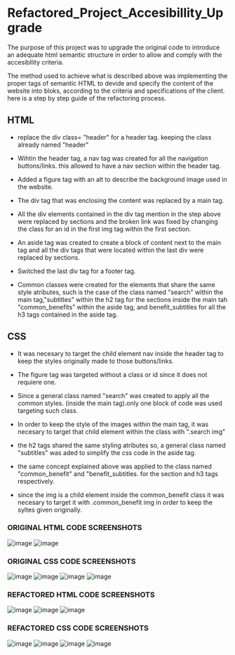 # Refactored_Project_Accesibillity_Upgrade
The purpose of this project was to upgrade the original code to introduce an adequate html semantic structure in order to allow and comply with the accesibllity criteria. 

The method used to achieve what is described above was implementing the proper tags of semantic HTML to devide and specify the content of the website into bloks, according to the criteria and specifications of the client. here is a step by step guide of the refactoring process.

## HTML

* replace the div class= "header" for a header tag. keeping the class already named "header"

* Wihtin the header tag, a nav tag was created for all the navigation buttons/links. this allowed to have a nav section within the header tag.

* Added a figure tag with an alt to describe the background image used in the website.

* The div tag that was enclosing the content was replaced by a main tag.

* All the div elements contained in the div tag mention in the step above were replaced by sections and the broken link was fixed by changing the class for an id in the first img tag within the first section.

* An aside tag was created to create a block of content next to the main tag and all the div tags that were located within the last div were replaced by sections.

* Switched the last div tag for a footer tag.

* Common classes were created for the elements that share the same style atributes, such is the case of the class named "search" within the main tag,"subtitles" within the h2 tag for the sections inside the main tah "common_benefits" within the aside tag, and benefit_subtitles for all the h3 tags contained in the aside tag.

## CSS 

* It was necesary to target the child element nav inside the header tag to keep the styles originally made to those buttons/links.

* The figure tag was targeted without a class or id since it does not requiere one.

* Since a general class named "search" was created to apply all the common styles. (inside the main tag).only one block of code was used targeting such class.

* In order to keep the style of the images within the main tag, it was necesary to target that child element within the class with ".search img"

* the h2 tags shared the same styling atributes so, a general class named "subtitles" was aded to simplify the css code in the aside tag. 

* the same concept explained above was applied to the class named "common_benefit" and "benefit_subtitles. for the section and h3 tags respectively.

* since the img is a child element inside the common_benefit class it was necesary to target it with .common_benefit img in order to keep the syltes given originally.

### ORIGINAL HTML CODE SCREENSHOTS

![image](https://user-images.githubusercontent.com/69653106/95647879-de37e580-0a87-11eb-84dd-66b9cbc5dde9.png)
![image](https://user-images.githubusercontent.com/69653106/95647911-3242ca00-0a88-11eb-949e-e67bfded79d5.png)

### ORIGINAL CSS CODE SCREENSHOTS

![image](https://user-images.githubusercontent.com/69653106/95647952-8057cd80-0a88-11eb-87a8-0fa744cf46a8.png)
![image](https://user-images.githubusercontent.com/69653106/95647973-a9785e00-0a88-11eb-8c46-9b7cba058f1d.png)
![image](https://user-images.githubusercontent.com/69653106/95647994-d75da280-0a88-11eb-82d9-5c028284bf3b.png)
![image](https://user-images.githubusercontent.com/69653106/95648025-0247f680-0a89-11eb-8886-34c312da0e6b.png)

### REFACTORED HTML CODE SCREENSHOTS

![image](https://user-images.githubusercontent.com/69653106/95648122-bc3f6280-0a89-11eb-9103-60f3c78e72d3.png)
![image](https://user-images.githubusercontent.com/69653106/95648152-e6912000-0a89-11eb-8452-9d5bf69d5ac5.png)
![image](https://user-images.githubusercontent.com/69653106/95648186-27893480-0a8a-11eb-8134-966bd32b61c1.png)

### REFACTORED CSS CODE SCREENSHOTS

![image](https://user-images.githubusercontent.com/69653106/95648263-aaaa8a80-0a8a-11eb-9b71-1abc4af86889.png)
![image](https://user-images.githubusercontent.com/69653106/95648283-d0d02a80-0a8a-11eb-86de-b93302d50fc0.png)
![image](https://user-images.githubusercontent.com/69653106/95648297-feb56f00-0a8a-11eb-8367-51ea538328e2.png)
![image](https://user-images.githubusercontent.com/69653106/95648343-345a5800-0a8b-11eb-930e-a50a755695b0.png)

